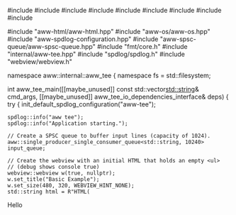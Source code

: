 #include <atomic>
#include <chrono>
#include <concepts>
#include <filesystem>
#include <functional>
#include <iostream>
#include <string>
#include <thread>
#include <vector>

#include "aww-html/aww-html.hpp"
#include "aww-os/aww-os.hpp"
#include "aww-spdlog-configuration.hpp"
#include "aww-spsc-queue/aww-spsc-queue.hpp"
#include "fmt/core.h"
#include "internal/aww-tee.hpp"
#include "spdlog/spdlog.h"
#include "webview/webview.h"

namespace aww::internal::aww_tee {
namespace fs = std::filesystem;

int aww_tee_main([[maybe_unused]] const std::vector<std::string>& cmd_args,
                 [[maybe_unused]] aww_tee_io_dependencies_interface& deps) {
  try {
    init_default_spdlog_configuration("aww-tee");

    spdlog::info("aww tee");
    spdlog::info("Application starting.");

    // Create a SPSC queue to buffer input lines (capacity of 1024).
    aww::single_producer_single_consumer_queue<std::string, 10240> input_queue;

    // Create the webview with an initial HTML that holds an empty <ul>
    // (debug shows console true)
    webview::webview w(true, nullptr);
    w.set_title("Basic Example");
    w.set_size(480, 320, WEBVIEW_HINT_NONE);
    std::string html = R"HTML(
<html>
<head>
    <meta charset="utf-8">
</head>
<body>
    Hello
    <ul id="log"></ul>
    <script>
        window.log = document.getElementById("log");
        window.metric_logsPolled = 0;

        // Function to poll for new logs from the backend.
        async function pollLogs() {
            window.metric_logsPolled += 1;
            while (typeof pollNewLogs !== "function") {
                await new Promise(resolve => setTimeout(resolve, 1));
            }
            try {
                const data = await pollNewLogs();
                if (data?.logs?.length) {
                    console.log('data = ', data);
                    data.logs.forEach(msg => {
                        const li = document.createElement("li");
                        li.textContent = msg;
                        window.log.appendChild(li);
                    });
                } else {
                  console.log(`#ukc2ni2z44a empty data = `, data);
                }
            } catch (e) {
                console.error("Error polling logs:", e);
            }
            setTimeout(pollLogs, 10);
        }

        // Ensure notifyReady() is called unconditionally when the document is ready.
        setTimeout(async () => {
            console.log('#hdnhj891gs0 waiting for notifyReady binding');
            while (typeof notifyReady !== "function") {
                await new Promise(resolve => setTimeout(resolve, 1));
            }
            console.log('#sfbtfx0o5iu calling notifyReady');
            notifyReady();

            console.log('#k2tgfs49h42 waiting for pollNewLogs binding');
            while (typeof pollNewLogs !== "function") {
                await new Promise(resolve => setTimeout(resolve, 1));
            }
            console.log('#wxwvpri34v8 calling pollLogs()');
            // setTimeout(() => pollLogs(), 1000);
        }, 0);
    </script>
</body>
</html>
)HTML";
    w.set_html(html);

    // Flag indicating that the webview is now initialized and ready.
    std::atomic_bool webview_ready{false};

    // Bind the notifyReady function to set webview_ready to true.
    w.bind(
        "notifyReady",
        [&w, &webview_ready](const std::string& id, const std::string&, void* /*arg*/) {
          spdlog::info("notifyReady callback invoked; setting webview_ready to true.");
          webview_ready.store(true, std::memory_order_release);
          w.resolve(id, 0, "");
        },
        nullptr);

    // Bind the asynchronous pollNewLogs function that polls up to { poll_max_messages } messages.
    constexpr size_t poll_max_messages = 50;
    std::atomic<bool> poll_thread_running{false};
    w.bind(
        "pollNewLogs",
        [&](const std::string& id, const std::string& /*unused*/, void* /*arg*/) {
          // Only spawn a new thread if none is running.
          bool expected = false;
          if (!poll_thread_running.compare_exchange_strong(expected, true)) {
            spdlog::info("#x5cd38goy08 pollNewLogs already running, skipping spawning a new thread.");
            w.resolve(id, 0, "{\"logs\": []}");
            return;
          }

          // Spawn a new thread.
          std::thread([&, id]() {
            try {
              spdlog::info("#rcvqzrkyni7 pollNewLogs thread started.");
              std::vector<std::string> logs;
              // Poll messages until the queue is empty or we've collected more than 50 messages.
              while (auto opt = input_queue.pop()) {
                logs.push_back(*opt);
                if (logs.size() > poll_max_messages) {
                  break;
                }
              }
              spdlog::info("#pni42fmt3ey pollNewLogs log size = {}", logs.size());

              // Construct a JSON string for the logs.
              std::string json = "{\"logs\": [";
              bool first = true;
              for (const auto& msg : logs) {
                if (!first) {
                  json += ",";
                }
                json += aww::escape_string_as_json_string(msg);
                first = false;
              }
              json += "]}";
              spdlog::info("#rpz21stz36n resolved pollNewLogs with json size: '{}' bytes", json.size());
              w.resolve(id, 0, json.c_str());
            } catch (const std::exception& ex) {
              spdlog::error("#iu1gyxyb1px Exception in pollNewLogs thread: {}", ex.what());
              w.resolve(id, 1, "{\"logs\": []}");
            } catch (...) {
              spdlog::error("#jz4drmxj0wf Unknown exception in pollNewLogs thread.");
              w.resolve(id, 1, "{\"logs\": []}");
            }
            // Ensure the flag is cleared no matter what.
            poll_thread_running.store(false, std::memory_order_release);
          }).detach();
        },
        nullptr);

    // Check if standard input is redirected (i.e. not a terminal)
    bool has_redirected_input = aww::has_redirected_standard_input();
    spdlog::info("#has_redirected_input = {}", has_redirected_input);

    // Thread that reads from redirected standard input and pushes lines into the SPSC queue.

    std::thread input_thread;
    if (has_redirected_input) {
      input_thread = std::thread([&input_queue, &webview_ready]() {
        spdlog::info("#4a7oi5ocha4 waiting for webview_ready");

        while (!webview_ready.load(std::memory_order_acquire)) {
          webview_ready.wait(false, std::memory_order_relaxed);
        }

        spdlog::info("#bde8bz7nnc2 begin input_thread");
        std::string line;
        while (std::getline(std::cin, line)) {
          input_queue.push(line);
          spdlog::info("#4t2hvm4vuqp front={}; back={}", input_queue.front(), input_queue.back());
          std::cout << line << "\n";
        }
      });
    }

    // Run the webview loop (this call blocks until the window is closed)
    w.run();
    spdlog::info("Application exiting normally.");

    if (input_thread.joinable()) {
      input_thread.join();
    }
  } catch (const webview::exception& e) {
    spdlog::critical("Unhandled exception in main: {}", e.what());
    return 1;
  }

  return 0;
}

} // namespace aww::internal::aww_tee
